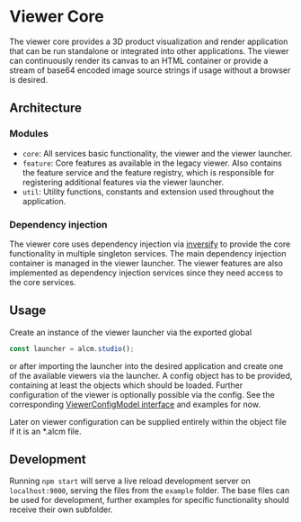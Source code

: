 # Viewer Core

The viewer core provides a 3D product visualization and render application that
can be run standalone or integrated into other applications. The viewer can 
continuously render its canvas to an HTML container or provide a stream of 
base64 encoded image source strings if usage without a browser is desired.

## Architecture

### Modules
* `core`: All services basic functionality, the viewer and the viewer launcher.
* `feature`: Core features as available in the legacy viewer. Also contains the
  feature service and the feature registry, which is responsible for registering
  additional features via the viewer launcher.
* `util`: Utility functions, constants and extension used throughout the 
  application.

### Dependency injection
The viewer core uses dependency injection via [inversify](https://github.com/inversify/InversifyJS)
to provide the core functionality in multiple singleton services. The main 
dependency injection container is managed in the viewer launcher. The viewer
features are also implemented as dependency injection services since they need
access to the core services.

## Usage

Create an instance of the viewer launcher via the exported global
```javascript
const launcher = alcm.studio();
```
or after importing the launcher into the desired application and create one of
the available viewers via the launcher. A config object has to be provided,
containing at least the objects which should be loaded. Further configuration
of the viewer is optionally possible via the config. See the corresponding 
[ViewerConfigModel interface](src/types.ts#L21) and examples for now.

Later on viewer configuration can be supplied entirely within the object file
if it is an *.alcm file.

## Development

Running `npm start` will serve a live reload development server on `localhost:9000`,
serving the files from the `example` folder. The base files can be used for development,
further examples for specific functionality should receive their own subfolder.